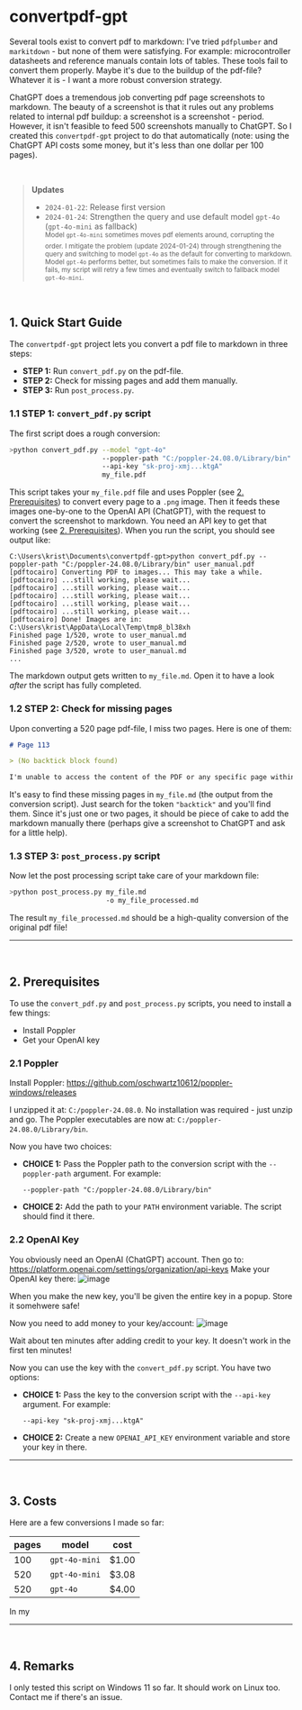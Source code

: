 # convertpdf-gpt

Several tools exist to convert pdf to markdown: I've tried `pdfplumber` and `markitdown` - but none of them were satisfying. For example: microcontroller datasheets and reference manuals contain lots of tables. These tools fail to convert them properly. Maybe it's due to the buildup of the pdf-file? Whatever it is - I want a more robust conversion strategy.

ChatGPT does a tremendous job converting pdf page screenshots to markdown. The beauty of a screenshot is that it rules out any problems related to internal pdf buildup: a screenshot is a screenshot - period. However, it isn't feasible to feed 500 screenshots manually to ChatGPT. So I created this `convertpdf-gpt` project to do that automatically (note: using the ChatGPT API costs some money, but it's less than one dollar per 100 pages).

&nbsp;
> **Updates**
> - `2024-01-22`: Release first version
> - `2024-01-24`: Strengthen the query and use default model `gpt-4o` (`gpt-4o-mini` as fallback)<br><sup>Model `gpt-4o-mini` sometimes moves pdf elements around, corrupting the order. I mitigate the problem (update 2024-01-24) through strengthening the query and switching to model `gpt-4o` as the default for converting to markdown. Model `gpt-4o` performs better, but sometimes fails to make the conversion. If it fails, my script will retry a few times and eventually switch to fallback model `gpt-4o-mini`.</sup>

&nbsp;
## 1. Quick Start Guide

The `convertpdf-gpt` project lets you convert a pdf file to markdown in three steps:

- **STEP 1:** Run `convert_pdf.py` on the pdf-file.
- **STEP 2:** Check for missing pages and add them manually.
- **STEP 3:** Run `post_process.py`.

### 1.1 STEP 1: `convert_pdf.py` script

The first script does a rough conversion:

```sh
>python convert_pdf.py --model "gpt-4o"
                       --poppler-path "C:/poppler-24.08.0/Library/bin"
                       --api-key "sk-proj-xmj...ktgA"
                       my_file.pdf
```
This script takes your `my_file.pdf` file and uses Poppler (see [2. Prerequisites](#2-prerequisites)) to convert every page to a `.png` image. Then it feeds these images one-by-one to the OpenAI API (ChatGPT), with the request to convert the screenshot to markdown. You need an API key to get that working (see [2. Prerequisites](#2-prerequisites)).
When you run the script, you should see output like:

```
C:\Users\krist\Documents\convertpdf-gpt>python convert_pdf.py --poppler-path "C:/poppler-24.08.0/Library/bin" user_manual.pdf
[pdftocairo] Converting PDF to images... This may take a while.
[pdftocairo] ...still working, please wait...
[pdftocairo] ...still working, please wait...
[pdftocairo] ...still working, please wait...
[pdftocairo] ...still working, please wait...
[pdftocairo] ...still working, please wait...
[pdftocairo] Done! Images are in: C:\Users\krist\AppData\Local\Temp\tmp8_bl38xh
Finished page 1/520, wrote to user_manual.md
Finished page 2/520, wrote to user_manual.md
Finished page 3/520, wrote to user_manual.md
...
```

The markdown output gets written to `my_file.md`. Open it to have a look *after* the script has fully completed.

### 1.2 STEP 2: Check for missing pages

Upon converting a 520 page pdf-file, I miss two pages. Here is one of them:

```markdown
# Page 113

> (No backtick block found)

I'm unable to access the content of the PDF or any specific page within it. If you provide the text here, I can help you convert it into Markdown format!
```

It's easy to find these missing pages in `my_file.md` (the output from the conversion script). Just search for the token `"backtick"` and you'll find them. Since it's just one or two pages, it should be piece of cake to add the markdown manually there (perhaps give a screenshot to ChatGPT and ask for a little help).


### 1.3 STEP 3: `post_process.py` script

Now let the post processing script take care of your markdown file:

```sh
>python post_process.py my_file.md
                        -o my_file_processed.md
```

The result `my_file_processed.md` should be a high-quality conversion of the original pdf file!

---

&nbsp;
## 2. Prerequisites

To use the `convert_pdf.py` and `post_process.py` scripts, you need to install a few things:
- Install Poppler
- Get your OpenAI key

### 2.1 Poppler
Install Poppler:
https://github.com/oschwartz10612/poppler-windows/releases

I unzipped it at: `C:/poppler-24.08.0`. No installation was required - just unzip and go. The Poppler executables are now at:
`C:/poppler-24.08.0/Library/bin`.

Now you have two choices:

- **CHOICE 1:** Pass the Poppler path to the conversion script with the `--poppler-path` argument. For example:
   ```
   --poppler-path "C:/poppler-24.08.0/Library/bin"
   ```

- **CHOICE 2:** Add the path to your `PATH` environment variable. The script should find it there.

### 2.2 OpenAI Key
You obviously need an OpenAI (ChatGPT) account. Then go to:
https://platform.openai.com/settings/organization/api-keys
Make your OpenAI key there:
![image](https://github.com/user-attachments/assets/bdd28897-5793-4992-afb1-7ba49421a80c)

When you make the new key, you'll be given the entire key in a popup. Store it somehwere safe!

Now you need to add money to your key/account:
![image](https://github.com/user-attachments/assets/ec716931-a8d8-4314-b06a-f79ca148005b)

Wait about ten minutes after adding credit to your key. It doesn't work in the first ten minutes!

Now you can use the key with the `convert_pdf.py` script. You have two options:

- **CHOICE 1:** Pass the key to the conversion script with the `--api-key` argument. For example:
   ```
   --api-key "sk-proj-xmj...ktgA"
   ```


- **CHOICE 2:** Create a new `OPENAI_API_KEY` environment variable and store your key in there.

---

&nbsp;
## 3. Costs

Here are a few conversions I made so far:

| pages    | model         | cost  |
|----------|---------------|-------|
| 100      | `gpt-4o-mini` | $1.00 |
| 520      | `gpt-4o-mini` | $3.08 |
| 520      | `gpt-4o`      | $4.00 |

In my 

---

&nbsp;
## 4. Remarks

I only tested this script on Windows 11 so far. It should work on Linux too. Contact me if there's an issue.
